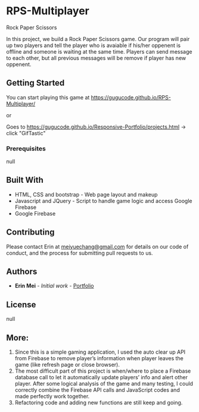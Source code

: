 # RPS-Multiplayer
Rock Paper Scissors


In this project, we build a Rock Paper Scissors game. Our program will pair up two players and tell the player who is avaiable if his/her oppenent is offline and someone is waiting at the same time. Players can send message to each other, but all previous messages will be remove if player has new oppenent.

## Getting Started

You can start playing this game at https://gugucode.github.io/RPS-Multiplayer/

or 

Goes to https://gugucode.github.io/Responsive-Portfolio/projects.html -> click "GifTastic"

### Prerequisites

null


## Built With

* HTML, CSS  and bootstrap - Web page layout and makeup
* Javascript and JQuery - Script to handle game logic and access Google Firebase
* Google Firebase


## Contributing

Please contact Erin at meiyuechang@gmail.com for details on our code of conduct, and the process for submitting pull requests to us.

## Authors

* **Erin Mei** - *Initial work* - [Portfolio](https://gugucode.github.io/Responsive-Portfolio/projects.html)


## License

null

## More:
1.	Since this is a simple gaming application, I used the auto clear up API from Firebase to remove player’s information when player leaves the game (like refresh page or close browser).
2.	The most difficult part of this project is when/where to place a Firebase database call to let it automatically update players’ info and alert other player.  After some logical analysis of the game and many testing, I could correctly combine the Firebase API calls and JavaScript codes and made perfectly work together. 
4.	Refactoring code and adding new functions are still keep and going. 



